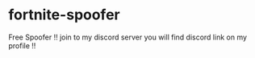 # fortnite-spoofer
Free Spoofer !! join to my discord server  you will find discord link on my profile !!
